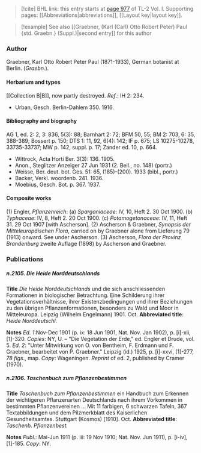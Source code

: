 > [!cite] BHL link: this entry starts at [page 977](https://www.biodiversitylibrary.org/item/103414#page/1025/mode/1up) of TL-2 Vol. I.
> Supporting pages: [[Abbreviations|abbreviations]], [[Layout key|layout key]].

> [!example] See also [[Graebner, (Karl (Carl) Otto Robert Peter) Paul {std. Graebn.} (Suppl.)|second entry]] for this author

### Author

Graebner, Karl Otto Robert Peter Paul (1871-1933), German botanist at Berlin. (*Graebn.*).

#### Herbarium and types

[[Collection B|B]], now partly destroyed.
*Ref*.: IH 2: 234.
- Urban, Gesch. Berlin-Dahlem 350. 1916.

#### Bibliography and biography

AG 1, ed. 2: 2, 3: 836, 5(3): 88; Barnhart 2: 72; BFM 50, 55; BM 2: 703, 6: 35, 388-389; Bossert p. 150; DTS 1: 11, 92, 6(4): 142; IF p. 675; LS 10275-10278, 33735-33737; MW p. 142, suppl. p. 17; Zander ed. 10, p. 664.
- Wittrock, Acta Horti Ber. 3(3): 136. 1905.
- Anon., Steglitzer Anzeiger 27 Jun 1931 (2. Beil., no. 148) (portr.)
- Weisse, Ber. deut. bot. Ges. 51: 65, (185)-(200). 1933 (bibl., portr.)
- Backer, Verkl. woordenb. 241. 1936.
- Moebius, Gesch. Bot. p. 367. 1937.

#### Composite works

(1) Engler, *Pflanzenreich*:
(a) *Sparganiaceae*: IV, 10, Heft 2. 30 Oct 1900.
(b) *Typhaceae*: IV, 8, Heft 2. 20 Oct 1900.
(c) *Potamogetonaceae*: IV, 11, Heft 31. 29 Oct 1907 \[with Ascherson\].
(2) Ascherson & Graebner, *Synopsis der Mitteleuropäischen Flora*, carried on by Graebner alone from Lieferung 79 (1913) onward. See under Ascherson.
(3) Ascherson, *Flora der Provinz Brandenburg* zweite Auflage (1898) by Ascherson and Graebner.

### Publications

##### n.2105. Die Heide Norddeutschlands

**Title**
*Die Heide Norddeutschlands* und die sich anschliessenden Formationen in biologischer Betrachtung. Eine Schilderung ihrer Vegetationsverhältnisse, ihrer Existenzbedingungen und ihrer Beziehungen zu den übrigen Pflanzenformationen, besonders zu Wald und Moor in Mitteleuropa. Leipzig (Wilhelm Engelmann) 1901. Oct.
**Abbreviated title**: *Heide Norddeutschl.*

**Notes**
*Ed. 1*:Nov-Dec 1901 (p. ix: 18 Jun 1901, Nat. Nov. Jan 1902), p. \[i\]-xii, \[1\]-320.
*Copies*: NY, U. – "Die Vegetation der Erde," ed. Engler et Drude, vol. 5.
*Ed. 2*: "Unter Mitwirkung von O. von Bentheim, F. Erdmann und F. Graebner, bearbeitet von P. Graebner." Leipzig (id.) 1925, p. \[i\]-xxvi, \[1\]-277, *78 figs*., map. *Copy*: Wageningen.
*Reprint* of ed. 2, published by Cramer (1970).

##### n.2106. Taschenbuch zum Pflanzenbestimmen

**Title**
*Taschenbuch zum Pflanzenbestimmen* ein Handbuch zum Erkennen der wichtigeren Pflanzenarten Deutschlands nach ihrem Vorkommen in bestimmten Pflanzenvereinen ... Mit 11 farbigen, 6 schwarzen Tafeln, 367 Textabbildungen und dem Pilzmerkblatt des Kaiserlichen Gesundheitsamtes. Stuttgart (Kosmos) \[1910\]. Oct.
**Abbreviated title**: *Taschenb. Pflanzenbest.*

**Notes**
*Publ*.: Mai-Jun 1911 (p. iii: 19 Nov 1910; Nat. Nov. Jun 1911), p. \[i-iv\], \[1\]-185.
*Copy*: NY.

